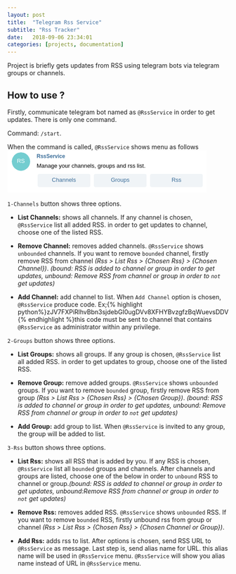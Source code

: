 ```yaml
---
layout: post
title:  "Telegram Rss Service"
subtitle: "Rss Tracker"
date:   2018-09-06 23:34:01
categories: [projects, documentation]
---
```

Project is briefly gets updates from RSS using telegram bots via telegram groups or channels. 

## How to use ?

Firstly, communicate telegram bot named as `@RssService` in order to get updates. There is only one command.

Command: `/start`.

When the command is called, `@RssService` shows menu as follows
![start screen command](/assets/images/startScreen.jpg)

`1-Channels` button shows three options.

* **List Channels:** shows all channels. If any channel is chosen, `@RssService` list all  added RSS. in order to get updates to channel, choose one of the listed RSS.

* **Remove Channel:** removes added channels. `@RssService` shows `unbounded` channels. If you want to remove `bounded` channel, firstly remove RSS from channel *(Rss > List Rss > {Chosen Rss} > {Chosen Channel})*. *(bound: RSS is added to channel or group in order to get updates, unbound: Remove RSS from channel or group in order to `not` get updates)*

* **Add Channel:** add channel to list. When `Add Channel` option is chosen, `@RssService` produce code. Ex;{% highlight python%}zJV7FXPiRlhvBbn3sjdebGI0ugDVv8XFHYBvzgfzBqWuevsDDV{% endhighlight %}this code must be sent to channel that contains `@RssService` as administrator within any privilege.

`2-Groups` button shows three options.

* **List Groups:** shows all groups. If any group is chosen, `@RssService` list all added RSS. in order to get updates to group, choose one of the listed RSS.

* **Remove Group:** remove added groups. `@RssService` shows `unbounded` groups. If you want to remove `bounded` group, firstly remove RSS from group *(Rss > List Rss > {Chosen Rss} > {Chosen Group})*. *(bound: RSS is added to channel or group in order to get updates, unbound: Remove RSS from channel or group in order to `not` get updates)*

* **Add Group:** add group to list. When `@RssService` is invited to any group, the group will be added to list.

`3-Rss` button shows three options.

* **List Rss:** shows all RSS that is added by you. If any RSS is chosen, `@RssService` list all `bounded` groups and channels. After channels and groups are listed, choose one of the below in order to `unbound` RSS to channel or group.*(bound: RSS is added to channel or group in order to get updates, unbound:Remove RSS from channel or group in order to `not` get updates)*

* **Remove Rss:** removes added RSS. `@RssService` shows `unbounded` RSS. If you want to remove `bounded` RSS, firstly unbound rss from group or channel *(Rss > List Rss > {Chosen Rss} > {Chosen Channel or Group})*.

* **Add Rss:** adds rss to list. After options is chosen, send RSS URL to `@RssService` as message. Last step is, send alias name for URL. this alias name will be used in `@RssService` menu. `@RssService` will show you alias name instead of URL in `@RssService` menu.